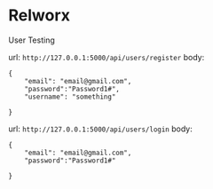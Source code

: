 # Relworx

User Testing

url: `http://127.0.0.1:5000/api/users/register`
body:

```
{
    "email": "email@gmail.com",
    "password":"Password1#",
    "username": "something"

}
```

url: `http://127.0.0.1:5000/api/users/login`
body:

```
{
    "email": "email@gmail.com",
    "password":"Password1#"

}
```
